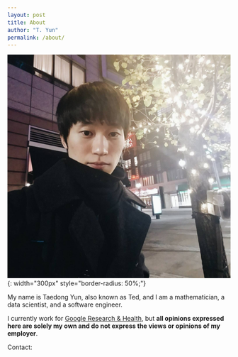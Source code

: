 ```yaml
---
layout: post
title: About
author: "T. Yun"
permalink: /about/
---
```


![Profile picture](/assets/images/me.jpg){: width="300px" style="border-radius: 50%;"}

My name is Taedong Yun, also known as Ted, and I am a mathematician, a data scientist, and a software engineer.

I currently work for [Google Research & Health](https://research.google/people/TaedongYun/), but **all opinions expressed here are solely my own and do not express the views or opinions of my employer**.

Contact: <a href="https://twitter.com/tedyun"><i class="fab fa-twitter"></i></a> <a href="https://www.linkedin.com/in/tedyun/"><i class="fab fa-linkedin"></i></a> <a href="https://github.com/tedyun"><i class="fab fa-github"></i></a>

